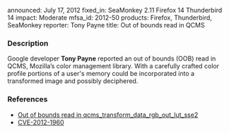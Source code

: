 announced: July 17, 2012
fixed_in: SeaMonkey 2.11
          Firefox 14
          Thunderbird 14
impact: Moderate
mfsa_id: 2012-50
products: Firefox, Thunderbird, SeaMonkey
reporter: Tony Payne
title: Out of bounds read in QCMS

<h3>Description</h3>

<p>Google developer <strong>Tony Payne</strong> reported an out of bounds (OOB)
read in QCMS, Mozilla’s color management library. With a carefully crafted color profile portions of a user's memory could be incorporated into a transformed image and possibly deciphered. 
</p>


<h3>References</h3>

<ul>
  <li><a href="https://bugzilla.mozilla.org/show_bug.cgi?id=761014">
       Out of bounds read in qcms_transform_data_rgb_out_lut_sse2</a></li>
  <li><a href="http://cve.mitre.org/cgi-bin/cvename.cgi?name=CVE-2012-1960" class="ex-ref">CVE-2012-1960</a></li>
</ul>



